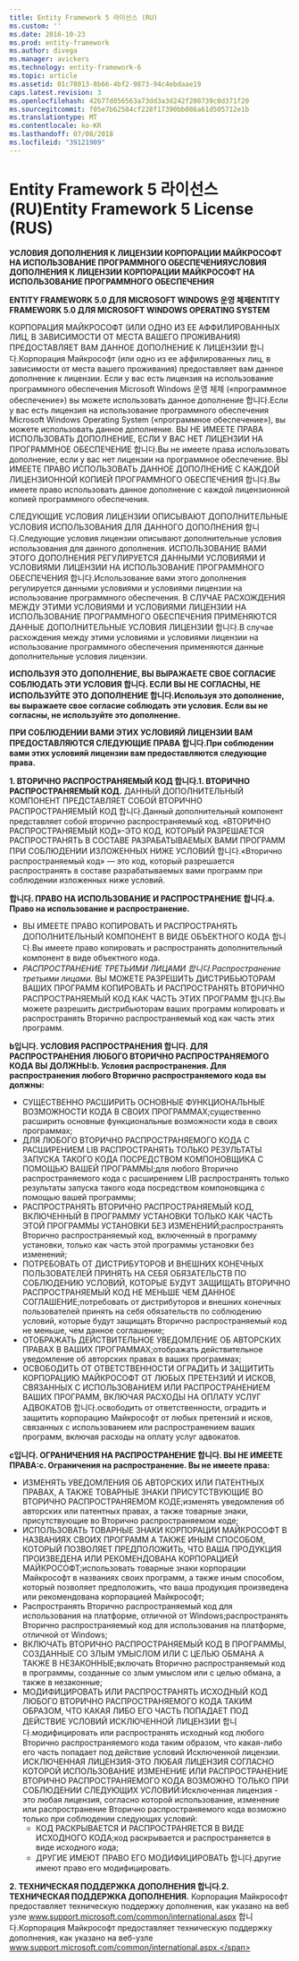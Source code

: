 ```yaml
---
title: Entity Framework 5 라이선스 (RU)
ms.custom: ''
ms.date: 2016-10-23
ms.prod: entity-framework
ms.author: divega
ms.manager: avickers
ms.technology: entity-framework-6
ms.topic: article
ms.assetid: 01c78013-8b66-4bf2-9873-94c4ebdaae19
caps.latest.revision: 3
ms.openlocfilehash: 42b77d856563a73dd3a3d242f200739c0d371f20
ms.sourcegitcommit: f05e7b62584cf228f17390bb086a61d505712e1b
ms.translationtype: MT
ms.contentlocale: ko-KR
ms.lasthandoff: 07/08/2018
ms.locfileid: "39121909"
---
```

# <a name="entity-framework-5-license-rus"></a><span data-ttu-id="ac5d8-102">Entity Framework 5 라이선스 (RU)</span><span class="sxs-lookup"><span data-stu-id="ac5d8-102">Entity Framework 5 License (RUS)</span></span>
<span data-ttu-id="ac5d8-103">**УСЛОВИЯ ДОПОЛНЕНИЯ К ЛИЦЕНЗИИ КОРПОРАЦИИ МАЙКРОСОФТ НА ИСПОЛЬЗОВАНИЕ ПРОГРАММНОГО ОБЕСПЕЧЕНИЯ**</span><span class="sxs-lookup"><span data-stu-id="ac5d8-103">**УСЛОВИЯ ДОПОЛНЕНИЯ К ЛИЦЕНЗИИ КОРПОРАЦИИ МАЙКРОСОФТ НА ИСПОЛЬЗОВАНИЕ ПРОГРАММНОГО ОБЕСПЕЧЕНИЯ**</span></span>

<span data-ttu-id="ac5d8-104">**ENTITY FRAMEWORK 5.0 ДЛЯ MICROSOFT WINDOWS 운영 체제**</span><span class="sxs-lookup"><span data-stu-id="ac5d8-104">**ENTITY FRAMEWORK 5.0 ДЛЯ MICROSOFT WINDOWS OPERATING SYSTEM**</span></span>

<span data-ttu-id="ac5d8-105">КОРПОРАЦИЯ МАЙКРОСОФТ (ИЛИ ОДНО ИЗ ЕЕ АФФИЛИРОВАННЫХ ЛИЦ, В ЗАВИСИМОСТИ ОТ МЕСТА ВАШЕГО ПРОЖИВАНИЯ) ПРЕДОСТАВЛЯЕТ ВАМ ДАННОЕ ДОПОЛНЕНИЕ К ЛИЦЕНЗИИ 합니다.</span><span class="sxs-lookup"><span data-stu-id="ac5d8-105">Корпорация Майкрософт (или одно из ее аффилированных лиц, в зависимости от места вашего проживания) предоставляет вам данное дополнение к лицензии.</span></span> <span data-ttu-id="ac5d8-106">Если у вас есть лицензия на использование программного обеспечения Microsoft Windows 운영 체제 («программное обеспечение») вы можете использовать данное дополнение 합니다.</span><span class="sxs-lookup"><span data-stu-id="ac5d8-106">Если у вас есть лицензия на использование программного обеспечения Microsoft Windows Operating System («программное обеспечение»), вы можете использовать данное дополнение.</span></span> <span data-ttu-id="ac5d8-107">ВЫ НЕ ИМЕЕТЕ ПРАВА ИСПОЛЬЗОВАТЬ ДОПОЛНЕНИЕ, ЕСЛИ У ВАС НЕТ ЛИЦЕНЗИИ НА ПРОГРАММНОЕ ОБЕСПЕЧЕНИЕ 합니다.</span><span class="sxs-lookup"><span data-stu-id="ac5d8-107">Вы не имеете права использовать дополнение, если у вас нет лицензии на программное обеспечение.</span></span> <span data-ttu-id="ac5d8-108">ВЫ ИМЕЕТЕ ПРАВО ИСПОЛЬЗОВАТЬ ДАННОЕ ДОПОЛНЕНИЕ С КАЖДОЙ ЛИЦЕНЗИОННОЙ КОПИЕЙ ПРОГРАММНОГО ОБЕСПЕЧЕНИЯ 합니다.</span><span class="sxs-lookup"><span data-stu-id="ac5d8-108">Вы имеете право использовать данное дополнение с каждой лицензионной копией программного обеспечения.</span></span>

<span data-ttu-id="ac5d8-109">СЛЕДУЮЩИЕ УСЛОВИЯ ЛИЦЕНЗИИ ОПИСЫВАЮТ ДОПОЛНИТЕЛЬНЫЕ УСЛОВИЯ ИСПОЛЬЗОВАНИЯ ДЛЯ ДАННОГО ДОПОЛНЕНИЯ 합니다.</span><span class="sxs-lookup"><span data-stu-id="ac5d8-109">Следующие условия лицензии описывают дополнительные условия использования для данного дополнения.</span></span> <span data-ttu-id="ac5d8-110">ИСПОЛЬЗОВАНИЕ ВАМИ ЭТОГО ДОПОЛНЕНИЯ РЕГУЛИРУЕТСЯ ДАННЫМИ УСЛОВИЯМИ И УСЛОВИЯМИ ЛИЦЕНЗИИ НА ИСПОЛЬЗОВАНИЕ ПРОГРАММНОГО ОБЕСПЕЧЕНИЯ 합니다.</span><span class="sxs-lookup"><span data-stu-id="ac5d8-110">Использование вами этого дополнения регулируется данными условиями и условиями лицензии на использование программного обеспечения.</span></span> <span data-ttu-id="ac5d8-111">В СЛУЧАЕ РАСХОЖДЕНИЯ МЕЖДУ ЭТИМИ УСЛОВИЯМИ И УСЛОВИЯМИ ЛИЦЕНЗИИ НА ИСПОЛЬЗОВАНИЕ ПРОГРАММНОГО ОБЕСПЕЧЕНИЯ ПРИМЕНЯЮТСЯ ДАННЫЕ ДОПОЛНИТЕЛЬНЫЕ УСЛОВИЯ ЛИЦЕНЗИИ 합니다.</span><span class="sxs-lookup"><span data-stu-id="ac5d8-111">В случае расхождения между этими условиями и условиями лицензии на использование программного обеспечения применяются данные дополнительные условия лицензии.</span></span>

<span data-ttu-id="ac5d8-112">**ИСПОЛЬЗУЯ ЭТО ДОПОЛНЕНИЕ, ВЫ ВЫРАЖАЕТЕ СВОЕ СОГЛАСИЕ СОБЛЮДАТЬ ЭТИ УСЛОВИЯ 합니다. ЕСЛИ ВЫ НЕ СОГЛАСНЫ, НЕ ИСПОЛЬЗУЙТЕ ЭТО ДОПОЛНЕНИЕ 합니다.**</span><span class="sxs-lookup"><span data-stu-id="ac5d8-112">**Используя это дополнение, вы выражаете свое согласие соблюдать эти условия. Если вы не согласны, не используйте это дополнение.**</span></span>

<span data-ttu-id="ac5d8-113">**ПРИ СОБЛЮДЕНИИ ВАМИ ЭТИХ УСЛОВИЯЙ ЛИЦЕНЗИИ ВАМ ПРЕДОСТАВЛЯЮТСЯ СЛЕДУЮЩИЕ ПРАВА 합니다.**</span><span class="sxs-lookup"><span data-stu-id="ac5d8-113">**При соблюдении вами этих условияй лицензии вам предоставляются следующие права.**</span></span>

<span data-ttu-id="ac5d8-114">**1. ВТОРИЧНО РАСПРОСТРАНЯЕМЫЙ КОД 합니다.**</span><span class="sxs-lookup"><span data-stu-id="ac5d8-114">**1. ВТОРИЧНО РАСПРОСТРАНЯЕМЫЙ КОД.**</span></span> <span data-ttu-id="ac5d8-115">ДАННЫЙ ДОПОЛНИТЕЛЬНЫЙ КОМПОНЕНТ ПРЕДСТАВЛЯЕТ СОБОЙ ВТОРИЧНО РАСПРОСТРАНЯЕМЫЙ КОД 합니다.</span><span class="sxs-lookup"><span data-stu-id="ac5d8-115">Данный дополнительный компонент представляет собой вторично распространяемый код.</span></span> <span data-ttu-id="ac5d8-116">«ВТОРИЧНО РАСПРОСТРАНЯЕМЫЙ КОД»-ЭТО КОД, КОТОРЫЙ РАЗРЕШАЕТСЯ РАСПРОСТРАНЯТЬ В СОСТАВЕ РАЗРАБАТЫВАЕМЫХ ВАМИ ПРОГРАММ ПРИ СОБЛЮДЕНИИ ИЗЛОЖЕННЫХ НИЖЕ УСЛОВИЙ 합니다.</span><span class="sxs-lookup"><span data-stu-id="ac5d8-116">«Вторично распространяемый код» ― это код, который разрешается распространять в составе разрабатываемых вами программ при соблюдении изложенных ниже условий.</span></span>

<span data-ttu-id="ac5d8-117">**합니다. ПРАВО НА ИСПОЛЬЗОВАНИЕ И РАСПРОСТРАНЕНИЕ 합니다.**</span><span class="sxs-lookup"><span data-stu-id="ac5d8-117">**a. Право на использование и распространение.**</span></span>

-   <span data-ttu-id="ac5d8-118">ВЫ ИМЕЕТЕ ПРАВО КОПИРОВАТЬ И РАСПРОСТРАНЯТЬ ДОПОЛНИТЕЛЬНЫЙ КОМПОНЕНТ В ВИДЕ ОБЪЕКТНОГО КОДА 합니다.</span><span class="sxs-lookup"><span data-stu-id="ac5d8-118">Вы имеете право копировать и распространять дополнительный компонент в виде объектного кода.</span></span>
-   <span data-ttu-id="ac5d8-119">*РАСПРОСТРАНЕНИЕ ТРЕТЬИМИ ЛИЦАМИ 합니다.*</span><span class="sxs-lookup"><span data-stu-id="ac5d8-119">*Распространение третьими лицами.*</span></span> <span data-ttu-id="ac5d8-120">ВЫ МОЖЕТЕ РАЗРЕШИТЬ ДИСТРИБЬЮТОРАМ ВАШИХ ПРОГРАММ КОПИРОВАТЬ И РАСПРОСТРАНЯТЬ ВТОРИЧНО РАСПРОСТРАНЯЕМЫЙ КОД КАК ЧАСТЬ ЭТИХ ПРОГРАММ 합니다.</span><span class="sxs-lookup"><span data-stu-id="ac5d8-120">Вы можете разрешить дистрибьюторам ваших программ копировать и распространять Вторично распространяемый код как часть этих программ.</span></span>

<span data-ttu-id="ac5d8-121">**b입니다. УСЛОВИЯ РАСПРОСТРАНЕНИЯ 합니다. ДЛЯ РАСПРОСТРАНЕНИЯ ЛЮБОГО ВТОРИЧНО РАСПРОСТРАНЯЕМОГО КОДА ВЫ ДОЛЖНЫ:**</span><span class="sxs-lookup"><span data-stu-id="ac5d8-121">**b. Условия распространения. Для распространения любого Вторично распространяемого кода вы должны:**</span></span>

-   <span data-ttu-id="ac5d8-122">СУЩЕСТВЕННО РАСШИРИТЬ ОСНОВНЫЕ ФУНКЦИОНАЛЬНЫЕ ВОЗМОЖНОСТИ КОДА В СВОИХ ПРОГРАММАХ;</span><span class="sxs-lookup"><span data-stu-id="ac5d8-122">существенно расширить основные функциональные возможности кода в своих программах;</span></span>
-   <span data-ttu-id="ac5d8-123">ДЛЯ ЛЮБОГО ВТОРИЧНО РАСПРОСТРАНЯЕМОГО КОДА С РАСШИРЕНИЕМ LIB РАСПРОСТРАНЯТЬ ТОЛЬКО РЕЗУЛЬТАТЫ ЗАПУСКА ТАКОГО КОДА ПОСРЕДСТВОМ КОМПОНОВЩИКА С ПОМОЩЬЮ ВАШЕЙ ПРОГРАММЫ;</span><span class="sxs-lookup"><span data-stu-id="ac5d8-123">для любого Вторично распространяемого кода с расширением LIB распространять только результаты запуска такого кода посредством компоновщика с помощью вашей программы;</span></span>
-   <span data-ttu-id="ac5d8-124">РАСПРОСТРАНЯТЬ ВТОРИЧНО РАСПРОСТРАНЯЕМЫЙ КОД, ВКЛЮЧЕННЫЙ В ПРОГРАММУ УСТАНОВКИ ТОЛЬКО КАК ЧАСТЬ ЭТОЙ ПРОГРАММЫ УСТАНОВКИ БЕЗ ИЗМЕНЕНИЙ;</span><span class="sxs-lookup"><span data-stu-id="ac5d8-124">распространять Вторично распространяемый код, включенный в программу установки, только как часть этой программы установки без изменений;</span></span>
-   <span data-ttu-id="ac5d8-125">ПОТРЕБОВАТЬ ОТ ДИСТРИБУТОРОВ И ВНЕШНИХ КОНЕЧНЫХ ПОЛЬЗОВАТЕЛЕЙ ПРИНЯТЬ НА СЕБЯ ОБЯЗАТЕЛЬСТВ ПО СОБЛЮДЕНИЮ УСЛОВИЙ, КОТОРЫЕ БУДУТ ЗАЩИЩАТЬ ВТОРИЧНО РАСПРОСТРАНЯЕМЫЙ КОД НЕ МЕНЬШЕ ЧЕМ ДАННОЕ СОГЛАШЕНИЕ;</span><span class="sxs-lookup"><span data-stu-id="ac5d8-125">потребовать от дистрибуторов и внешних конечных пользователей принять на себя обязательств по соблюдению условий, которые будут защищать Вторично распространяемый код не меньше, чем данное соглашение;</span></span>
-   <span data-ttu-id="ac5d8-126">ОТОБРАЖАТЬ ДЕЙСТВИТЕЛЬНОЕ УВЕДОМЛЕНИЕ ОБ АВТОРСКИХ ПРАВАХ В ВАШИХ ПРОГРАММАХ;</span><span class="sxs-lookup"><span data-stu-id="ac5d8-126">отображать действительное уведомление об авторских правах в ваших программах;</span></span>
-   <span data-ttu-id="ac5d8-127">ОСВОБОДИТЬ ОТ ОТВЕТСТВЕННОСТИ ОГРАДИТЬ И ЗАЩИТИТЬ КОРПОРАЦИЮ МАЙКРОСОФТ ОТ ЛЮБЫХ ПРЕТЕНЗИЙ И ИСКОВ, СВЯЗАННЫХ С ИСПОЛЬЗОВАНИЕМ ИЛИ РАСПРОСТРАНЕНИЕМ ВАШИХ ПРОГРАММ, ВКЛЮЧАЯ РАСХОДЫ НА ОПЛАТУ УСЛУГ АДВОКАТОВ 합니다.</span><span class="sxs-lookup"><span data-stu-id="ac5d8-127">освободить от ответственности, оградить и защитить корпорацию Майкрософт от любых претензий и исков, связанных с использованием или распространением ваших программ, включая расходы на оплату услуг адвокатов.</span></span>

<span data-ttu-id="ac5d8-128">**c입니다. ОГРАНИЧЕНИЯ НА РАСПРОСТРАНЕНИЕ 합니다. ВЫ НЕ ИМЕЕТЕ ПРАВА:**</span><span class="sxs-lookup"><span data-stu-id="ac5d8-128">**c. Ограничения на распространение. Вы не имеете права:**</span></span>

-   <span data-ttu-id="ac5d8-129">ИЗМЕНЯТЬ УВЕДОМЛЕНИЯ ОБ АВТОРСКИХ ИЛИ ПАТЕНТНЫХ ПРАВАХ, А ТАКЖЕ ТОВАРНЫЕ ЗНАКИ ПРИСУТСТВУЮЩИЕ ВО ВТОРИЧНО РАСПРОСТРАНЯЕМОМ КОДЕ;</span><span class="sxs-lookup"><span data-stu-id="ac5d8-129">изменять уведомления об авторских или патентных правах, а также товарные знаки, присутствующие во Вторично распространяемом коде;</span></span>
-   <span data-ttu-id="ac5d8-130">ИСПОЛЬЗОВАТЬ ТОВАРНЫЕ ЗНАКИ КОРПОРАЦИИ МАЙКРОСОФТ В НАЗВАНИЯХ СВОИХ ПРОГРАММ А ТАКЖЕ ИНЫМ СПОСОБОМ, КОТОРЫЙ ПОЗВОЛЯЕТ ПРЕДПОЛОЖИТЬ, ЧТО ВАША ПРОДУКЦИЯ ПРОИЗВЕДЕНА ИЛИ РЕКОМЕНДОВАНА КОРПОРАЦИЕЙ МАЙКРОСОФТ;</span><span class="sxs-lookup"><span data-stu-id="ac5d8-130">использовать товарные знаки корпорации Майкрософт в названиях своих программ, а также иным способом, который позволяет предположить, что ваша продукция произведена или рекомендована корпорацией Майкрософт;</span></span>
-   <span data-ttu-id="ac5d8-131">Распространять Вторично распространяемый код для использования на платформе, отличной от Windows;</span><span class="sxs-lookup"><span data-stu-id="ac5d8-131">распространять Вторично распространяемый код для использования на платформе, отличной от Windows;</span></span>
-   <span data-ttu-id="ac5d8-132">ВКЛЮЧАТЬ ВТОРИЧНО РАСПРОСТРАНЯЕМЫЙ КОД В ПРОГРАММЫ, СОЗДАННЫЕ СО ЗЛЫМ УМЫСЛОМ ИЛИ С ЦЕЛЬЮ ОБМАНА А ТАКЖЕ В НЕЗАКОННЫЕ;</span><span class="sxs-lookup"><span data-stu-id="ac5d8-132">включать Вторично распространяемый код в программы, созданные со злым умыслом или с целью обмана, а также в незаконные;</span></span>
-   <span data-ttu-id="ac5d8-133">МОДИФИЦИРОВАТЬ ИЛИ РАСПРОСТРАНЯТЬ ИСХОДНЫЙ КОД ЛЮБОГО ВТОРИЧНО РАСПРОСТРАНЯЕМОГО КОДА ТАКИМ ОБРАЗОМ, ЧТО КАКАЯ ЛИБО ЕГО ЧАСТЬ ПОПАДАЕТ ПОД ДЕЙСТВИЕ УСЛОВИЙ ИСКЛЮЧЕННОЙ ЛИЦЕНЗИИ 합니다.</span><span class="sxs-lookup"><span data-stu-id="ac5d8-133">модифицировать или распространять исходный код любого Вторично распространяемого кода таким образом, что какая-либо его часть попадает под действие условий Исключенной лицензии.</span></span> <span data-ttu-id="ac5d8-134">ИСКЛЮЧЕННАЯ ЛИЦЕНЗИЯ-ЭТО ЛЮБАЯ ЛИЦЕНЗИЯ СОГЛАСНО КОТОРОЙ ИСПОЛЬЗОВАНИЕ ИЗМЕНЕНИЕ ИЛИ РАСПРОСТРАНЕНИЕ ВТОРИЧНО РАСПРОСТРАНЯЕМОГО КОДА ВОЗМОЖНО ТОЛЬКО ПРИ СОБЛЮДЕНИИ СЛЕДУЮЩИХ УСЛОВИЙ:</span><span class="sxs-lookup"><span data-stu-id="ac5d8-134">Исключенная лицензия - это любая лицензия, согласно которой использование, изменение или распространение Вторично распространяемого кода возможно только при соблюдении следующих условий:</span></span>
    -   <span data-ttu-id="ac5d8-135">КОД РАСКРЫВАЕТСЯ И РАСПРОСТРАНЯЕТСЯ В ВИДЕ ИСХОДНОГО КОДА;</span><span class="sxs-lookup"><span data-stu-id="ac5d8-135">код раскрывается и распространяется в виде исходного кода;</span></span>
    -   <span data-ttu-id="ac5d8-136">ДРУГИЕ ИМЕЮТ ПРАВО ЕГО МОДИФИЦИРОВАТЬ 합니다.</span><span class="sxs-lookup"><span data-stu-id="ac5d8-136">другие имеют право его модифицировать.</span></span>

<span data-ttu-id="ac5d8-137">**2. ТЕХНИЧЕСКАЯ ПОДДЕРЖКА ДОПОЛНЕНИЯ 합니다.**</span><span class="sxs-lookup"><span data-stu-id="ac5d8-137">**2. ТЕХНИЧЕСКАЯ ПОДДЕРЖКА ДОПОЛНЕНИЯ.**</span></span> <span data-ttu-id="ac5d8-138">Корпорация Майкрософт предоставляет техническую поддержку дополнения, как указано на веб узле www.support.microsoft.com/common/international.aspx 합니다.</span><span class="sxs-lookup"><span data-stu-id="ac5d8-138">Корпорация Майкрософт предоставляет техническую поддержку дополнения, как указано на веб-узле www.support.microsoft.com/common/international.aspx.</span></span>

